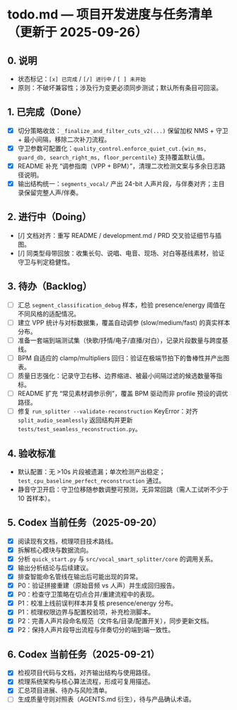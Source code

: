 <!-- File: todo.md -->
<!-- AI-SUMMARY: 项目任务状态看板，展示已完成事项、进行中任务、待办与 Codex 行动。 -->

# todo.md — 项目开发进度与任务清单（更新于 2025-09-26）

## 0. 说明
- 状态标记：`[x] 已完成` / `[/] 进行中` / `[ ] 未开始`
- 原则：不破坏兼容性；涉及行为变更必须同步测试；默认所有条目可回滚。

## 1. 已完成（Done）
- [x] 切分策略收敛：`_finalize_and_filter_cuts_v2(...)` 保留加权 NMS + 守卫 + 最小间隔，移除二次补刀流程。
- [x] 守卫参数可配置化：`quality_control.enforce_quiet_cut.{win_ms, guard_db, search_right_ms, floor_percentile}` 支持覆盖默认值。
- [x] README 补充 “调参指南（VPP + BPM）”，清理二次检测文案与多余日志路径说明。
- [x] 输出结构统一：`segments_vocal/` 产出 24-bit 人声片段，与伴奏对齐；主目录保留完整人声/伴奏。

## 2. 进行中（Doing）
- [/] 文档对齐：重写 README / development.md / PRD 交叉验证细节与插图。
- [/] 同类型母带回放：收集长句、说唱、电音、现场、对白等基线素材，验证守卫与判定稳健性。

## 3. 待办（Backlog）
- [ ] 汇总 `segment_classification_debug` 样本，检验 presence/energy 阈值在不同风格的适配情况。
- [ ] 建立 VPP 统计与对标数据集，覆盖自动调参 (slow/medium/fast) 的真实样本分布。
- [ ] 准备一套端到端测试集（快歌/抒情/电子/直播/对白），记录片段数量与跨度基线。
- [ ] BPM 自适应的 clamp/multipliers 回归：验证在极端节拍下的鲁棒性并产出图表。
- [ ] 质量日志强化：记录守卫右移、边界缩进、被最小间隔过滤的候选数量等指标。
- [ ] README 扩充 “常见素材调参示例”，覆盖 BPM 驱动而非 profile 预设的调优路径。
- [ ] 修复 `run_splitter --validate-reconstruction` KeyError：对齐 `split_audio_seamlessly` 返回结构并更新 `tests/test_seamless_reconstruction.py`。

## 4. 验收标准
- 默认配置：无 >10s 片段被遗漏；单次检测产出稳定；`test_cpu_baseline_perfect_reconstruction` 通过。
- 静音守卫开启：守卫位移随参数调整可预测，无异常回跳（需人工试听不少于 10 首样本）。

## 5. Codex 当前任务（2025-09-20）
- [x] 阅读现有文档，梳理项目技术路线。
- [x] 拆解核心模块与数据流向。
- [x] 分析 `quick_start.py` 与 `src/vocal_smart_splitter/core` 的调用关系。
- [x] 输出分析结论与后续建议。
- [x] 排查智能命名管线在输出后可能出现的异常。
- [x] P0：验证拼接重建（原始音频 vs 人声）并生成回归报告。
- [x] P0：检查守卫策略在切点合并/重建流程中的表现。
- [x] P1：校准上线前误判样本并复核 presence/energy 分布。
- [x] P1：梳理权限边界与配置校验项，补充检测脚本。
- [x] P2：完善人声片段命名规范（文件名/目录/配置开关），同步更新文档。
- [x] P2：保持人声片段导出流程与伴奏切分的端到端一致性。

## 6. Codex 当前任务（2025-09-21）
- [x] 检视项目代码与文档，对齐输出结构与使用路径。
- [x] 梳理系统架构与核心算法流程，形成可复用描述。
- [x] 汇总项目进展、待办与风险清单。
- [ ] 生成质量守则对照表（AGENTS.md 衍生），待与产品确认术语。
